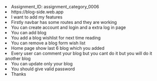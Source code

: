 <li>Assignment_ID: assignment_category_0006</li>
<li> https://blog-side.web.app</li>
<li>I want to add my features</li>
<li>Firstly navbar has some routes and they are working</li>
<li>You can create account and login and a extra log in page</li>
<li>You can add blog </li>
<li>You add a blog wishlist for next time reading</li>
<li>You can remove a blog form wish list </li>
<li>Home page show last 6 blog which you added</li>
<li>Every user can comment your blog but you cant do it but you will do it another blog</li>
<li>You can update only your blog</li>
<li>You should give valid password</li>
<li>Thanks</li>
